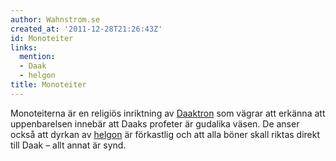 ```yaml
---
author: Wahnstrom.se
created_at: '2011-12-28T21:26:43Z'
id: Monoteiter
links:
  mention:
  - Daak
  - helgon
title: Monoteiter
---
```


Monoteiterna är en religiös inriktning av [Daaktron] som vägrar att erkänna att uppenbarelsen
innebär att Daaks profeter är gudalika väsen. De anser också att dyrkan av [helgon] är förkastlig
och att alla böner skall riktas direkt till Daak – allt annat är synd.

  [Daaktron]: Daak
  [helgon]: helgon